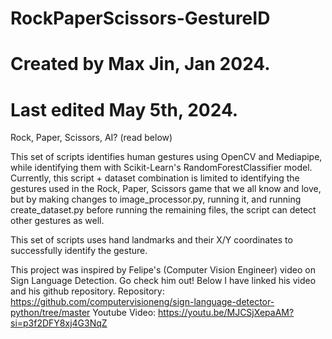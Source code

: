 # RockPaperScissors-GestureID
# Created by Max Jin, Jan 2024.
# Last edited May 5th, 2024.

Rock, Paper, Scissors, AI? (read below)

This set of scripts identifies human gestures using OpenCV and Mediapipe, while identifying them with Scikit-Learn's RandomForestClassifier model.
Currently, this script + dataset combination is limited to identifying the gestures used in the Rock, Paper, Scissors game that we all know and love, but by making changes to image_processor.py, running it, and running create_dataset.py before running the remaining files, the script can detect other gestures as well.

This set of scripts uses hand landmarks and their X/Y coordinates to successfully identify the gesture.

This project was inspired by Felipe's (Computer Vision Engineer) video on Sign Language Detection. Go check him out!
Below I have linked his video and his github repository.
Repository: https://github.com/computervisioneng/sign-language-detector-python/tree/master
Youtube Video: https://youtu.be/MJCSjXepaAM?si=p3f2DFY8xj4G3NqZ
